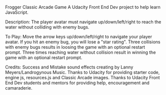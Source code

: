 Frogger Classic Arcade Game 
A Udacity Front End Dev project to help learn JavaScript.

Description:
The player avatar must navigate up/down/left/right to reach the water without colliding with enemy bugs.

To Play:
Move the arrow keys up/down/left/right to navigate your player avatar. If you hit an enemy bug, you will lose a "star rating". 
Three collisions with enemy bugs results in loosing the game with an optional restart prompt.
Three times reaching water without collision result in winning the game with an optional restart prompt. 


Credits:
Success and Mistake sound effects creating by Lanny Meyers/Landrogynous Music.
Thanks to Udacity for providing starter code, engine js, resources.js and Classic Arcade images.
Thanks to Udacity Front End Dev students and mentors for providing help, encouragement and camaraderie.
